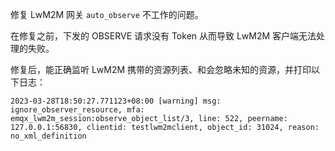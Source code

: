 修复 LwM2M 网关 `auto_observe` 不工作的问题。

在修复之前，下发的 OBSERVE 请求没有 Token 从而导致 LwM2M 客户端无法处理的失败。

修复后，能正确监听 LwM2M 携带的资源列表、和会忽略未知的资源，并打印以下日志：
```
2023-03-28T18:50:27.771123+08:00 [warning] msg: ignore_observer_resource, mfa: emqx_lwm2m_session:observe_object_list/3, line: 522, peername: 127.0.0.1:56830, clientid: testlwm2mclient, object_id: 31024, reason: no_xml_definition
```
